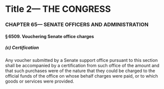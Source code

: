 
# Title 2— THE CONGRESS
### CHAPTER 65— SENATE OFFICERS AND ADMINISTRATION
#### § 6509. Vouchering Senate office charges
##### (c) Certification

Any voucher submitted by a Senate support office pursuant to this section shall be accompanied by a certification from such office of the amount and that such purchases were of the nature that they could be charged to the official funds of the office on whose behalf charges were paid, or to which goods or services were provided.
